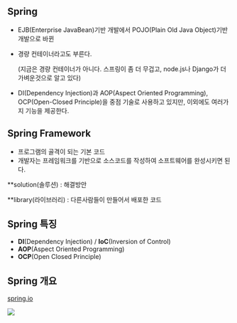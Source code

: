 ## Spring

- EJB(Enterprise JavaBean)기반 개발에서 POJO(Plain Old Java Object)기반 개발으로 바뀐

- 경량 컨테이너라고도 부른다.

  (지금은 경량 컨테이너가 아니다. 스프링이 좀 더 무겁고, node.js나 Django가 더 가벼운것으로 알고 있다)

- DI(Dependency Injection)과 AOP(Aspect Oriented Programming), OCP(Open-Closed Principle)을 중점 기술로 사용하고 있지만, 이외에도 여러가지 기능을 제공한다.





## Spring Framework

- 프로그램의 골격이 되는 기본 코드
- 개발자는 프레임워크를 기반으로 소스코드를 작성하여 소프트웨어를 완성시키면 된다.





**solution(솔루션) : 해결방안

**library(라이브러리) : 다른사람들이 만들어서 배포한 코드





## Spring 특징

- __DI__(Dependency Injection) / __IoC__(Inversion of Control)
- __AOP__(Aspect Oriented Programming)
- __OCP__(Open Closed Principle)







## Spring 개요

[spring.io](https://spring.io/)

<img src="C:\Users\mingy\Pictures\Saved Pictures\spring.io.png">


